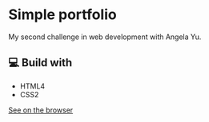 # Simple portfolio
My second challenge in web development with Angela Yu.
## 💻 Build with
* HTML4
* CSS2



[See on the browser](https://yousefelshabrawy.github.io/First-Challenge/)


